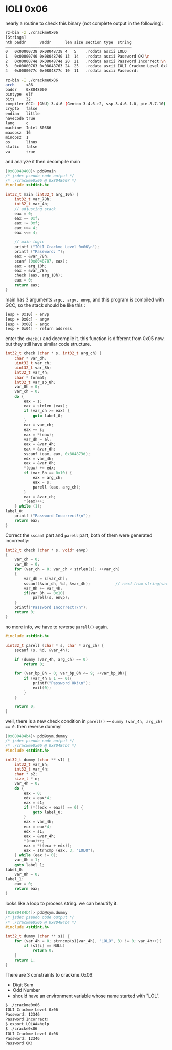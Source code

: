 IOLI 0x06
=========

nearly a routine to check this binary (not complete output in the following):

```bash
rz-bin -z ./crackme0x06
[Strings]
nth paddr      vaddr      len size section type  string
―――――――――――――――――――――――――――――――――――――――――――――――――――――――
0   0x00000738 0x08048738 4   5    .rodata ascii LOLO
1   0x00000740 0x08048740 13  14   .rodata ascii Password OK!\n
2   0x0000074e 0x0804874e 20  21   .rodata ascii Password Incorrect!\n
3   0x00000763 0x08048763 24  25   .rodata ascii IOLI Crackme Level 0x06\n
4   0x0000077c 0x0804877c 10  11   .rodata ascii Password:

rz-bin -I ./crackme0x06
arch     x86
baddr    0x8048000
bintype  elf
bits     32
compiler GCC: (GNU) 3.4.6 (Gentoo 3.4.6-r2, ssp-3.4.6-1.0, pie-8.7.10)
crypto   false
endian   little
havecode true
lang     c
machine  Intel 80386
maxopsz  16
minopsz  1
os       linux
static   false
va       true
```

and analyze it then decompile main

```C
[0x08048400]> pdd@main
/* jsdec pseudo code output */
/* ./crackme0x06 @ 0x8048607 */
#include <stdint.h>

int32_t main (int32_t arg_10h) {
    int32_t var_78h;
    int32_t var_4h;
    // adjusting stack
    eax = 0;
    eax += 0xf;
    eax += 0xf;
    eax >>= 4;
    eax <<= 4;

    // main logic
    printf ("IOLI Crackme Level 0x06\n");
    printf ("Password: ");
    eax = &var_78h;
    scanf (0x8048787, eax);
    eax = arg_10h;
    eax = &var_78h;
    check (eax, arg_10h);
    eax = 0;
    return eax;
}
```

main has 3 arguments `argc, argv, envp`, and this program is compiled with GCC, so the stack should be like this :

```bash
[esp + 0x10] - envp
[esp + 0x0c] - argv
[esp + 0x08] - argc
[esp + 0x04] - return address
```

enter the `check()` and decompile it. this function is different from 0x05 now. but they still have similar code structure.

```C
int32_t check (char * s, int32_t arg_ch) {
    char * var_dh;
    uint32_t var_ch;
    uint32_t var_8h;
    int32_t var_4h;
    char * format;
    int32_t var_sp_8h;
    var_8h = 0;
    var_ch = 0;
    do {
        eax = s;
        eax = strlen (eax);
        if (var_ch >= eax) {
            goto label_0;
        }
        eax = var_ch;
        eax += s;
        eax = *(eax);
        var_dh = al;
        eax = &var_4h;
        eax = &var_dh;
        sscanf (eax, eax, 0x804873d);
        edx = var_4h;
        eax = &var_8h;
        *(eax) += edx;
        if (var_8h == 0x10) {
            eax = arg_ch;
            eax = s;
            parell (eax, arg_ch);
        }
        eax = &var_ch;
        *(eax)++;
    } while (1);
label_0:
    printf ("Password Incorrect!\n");
    return eax;
}
```

Correct the `sscanf` part and `parell` part, both of them were generated incorrectly:

```C
int32_t check (char * s, void* envp)
{
    var_ch = 0;
    var_8h = 0;
    for (var_ch = 0; var_ch < strlen(s); ++var_ch)
    {
        var_dh = s[var_ch];
        sscanf(&var_dh, %d, &var_4h);			// read from string[var_ch], store to var_4h
        var_8h += var_4h;
        if(var_8h == 0x10)
            parell(s, envp);
    }
    printf("Password Incorrect!\n");
    return 0;
}
```

 no more info, we have to reverse `parell()` again.

```C
#include <stdint.h>

uint32_t parell (char * s, char * arg_ch) {
    sscanf (s, %d, &var_4h);

    if (dummy (var_4h, arg_ch) == 0)
        return 0;

    for (var_bp_8h = 0; var_bp_8h <= 9; ++var_bp_8h){
        if (var_4h & 1 == 0){
            printf("Password OK!\n");
            exit(0);
        }
    }

    return 0;
}
```

well, there is a new check condition in `parell()` -- `dummy (var_4h, arg_ch) == 0`. then reverse dummy!

```C
[0x080484b4]> pdd@sym.dummy
/* jsdec pseudo code output */
/* ./crackme0x06 @ 0x80484b4 */
#include <stdint.h>

int32_t dummy (char ** s1) {
    int32_t var_8h;
    int32_t var_4h;
    char * s2;
    size_t * n;
    var_4h = 0;
    do {
        eax = 0;
        edx = eax*4;
        eax = s1;
        if (*((edx + eax)) == 0) {
            goto label_0;
        }
        eax = var_4h;
        ecx = eax*4;
        edx = s1;
        eax = &var_4h;
        *(eax)++;
        eax = *((ecx + edx));
        eax = strncmp (eax, 3, "LOLO");
    } while (eax != 0);
    var_8h = 1;
    goto label_1;
label_0:
    var_8h = 0;
label_1:
    eax = 0;
    return eax;
}
```

looks like a loop to process string. we can beautify it.

```C
[0x080484b4]> pdd@sym.dummy
/* jsdec pseudo code output */
/* ./crackme0x06 @ 0x80484b4 */
#include <stdint.h>

int32_t dummy (char ** s1) {
    for (var_4h = 0; strncmp(s1[var_4h], "LOLO", 3) != 0; var_4h++){
        if (s1[i] == NULL)
            return 0;
    }
    return 1;
}
```

There are 3 constraints to crackme_0x06:

* Digit Sum
* Odd Number
* should have an environment variable whose name started with "LOL".

```bash
$ ./crackme0x06
IOLI Crackme Level 0x06
Password: 12346
Password Incorrect!
$ export LOLAA=help
$ ./cracke0x06
IOLI Crackme Level 0x06
Password: 12346
Password OK!
```
